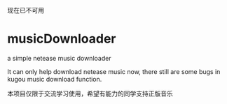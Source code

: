 现在已不可用
# musicDownloader
a simple netease music downloader

It can only help download netease music now, there still are some bugs in kugou music download function.

本项目仅限于交流学习使用，希望有能力的同学支持正版音乐

